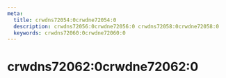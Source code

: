 ```yaml
---
meta:
  title: crwdns72054:0crwdne72054:0
  description: crwdns72056:0crwdne72056:0 crwdns72058:0crwdne72058:0
  keywords: crwdns72060:0crwdne72060:0
---
```


# crwdns72062:0crwdne72062:0

<backmatter />
